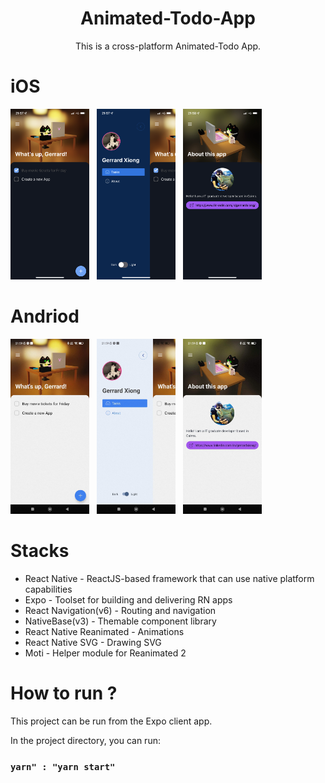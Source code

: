 <h1 align="center">Animated-Todo-App</h1>

<p align="center">This is a cross-platform Animated-Todo App.</p>

# iOS
<img src="/images/ios1.PNG" width=25% height=25%> &nbsp; <img src="/images/ios2.PNG" width=25% height=25%> &nbsp; <img src="/images/ios3.PNG" width=25% height=25%>

# Andriod

<img src="/images/android1.JPG" width=25% height=25%> &nbsp; <img src="/images/android2.JPG" width=25% height=25%> &nbsp; <img src="/images/android3.JPG" width=25% height=25%> 

# Stacks

- React Native - ReactJS-based framework that can use native platform capabilities
- Expo - Toolset for building and delivering RN apps
- React Navigation(v6) - Routing and navigation
- NativeBase(v3) - Themable component library
- React Native Reanimated - Animations
- React Native SVG - Drawing SVG
- Moti - Helper module for Reanimated 2


# How to run ?

This project can be run from the Expo client app.

In the project directory, you can run:

### `yarn" : "yarn start"`
